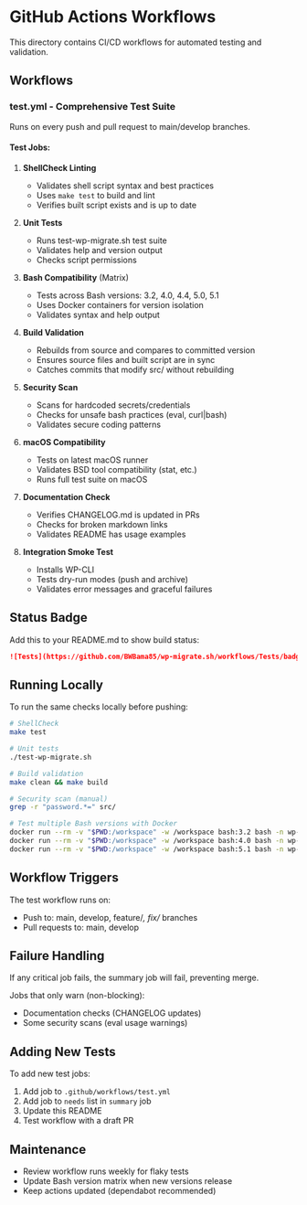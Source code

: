 # GitHub Actions Workflows

This directory contains CI/CD workflows for automated testing and validation.

## Workflows

### test.yml - Comprehensive Test Suite

Runs on every push and pull request to main/develop branches.

#### Test Jobs:

1. **ShellCheck Linting**
   - Validates shell script syntax and best practices
   - Uses `make test` to build and lint
   - Verifies built script exists and is up to date

2. **Unit Tests**
   - Runs test-wp-migrate.sh test suite
   - Validates help and version output
   - Checks script permissions

3. **Bash Compatibility** (Matrix)
   - Tests across Bash versions: 3.2, 4.0, 4.4, 5.0, 5.1
   - Uses Docker containers for version isolation
   - Validates syntax and help output

4. **Build Validation**
   - Rebuilds from source and compares to committed version
   - Ensures source files and built script are in sync
   - Catches commits that modify src/ without rebuilding

5. **Security Scan**
   - Scans for hardcoded secrets/credentials
   - Checks for unsafe bash practices (eval, curl|bash)
   - Validates secure coding patterns

6. **macOS Compatibility**
   - Tests on latest macOS runner
   - Validates BSD tool compatibility (stat, etc.)
   - Runs full test suite on macOS

7. **Documentation Check**
   - Verifies CHANGELOG.md is updated in PRs
   - Checks for broken markdown links
   - Validates README has usage examples

8. **Integration Smoke Test**
   - Installs WP-CLI
   - Tests dry-run modes (push and archive)
   - Validates error messages and graceful failures

## Status Badge

Add this to your README.md to show build status:

```markdown
![Tests](https://github.com/BWBama85/wp-migrate.sh/workflows/Tests/badge.svg)
```

## Running Locally

To run the same checks locally before pushing:

```bash
# ShellCheck
make test

# Unit tests
./test-wp-migrate.sh

# Build validation
make clean && make build

# Security scan (manual)
grep -r "password.*=" src/

# Test multiple Bash versions with Docker
docker run --rm -v "$PWD:/workspace" -w /workspace bash:3.2 bash -n wp-migrate.sh
docker run --rm -v "$PWD:/workspace" -w /workspace bash:4.0 bash -n wp-migrate.sh
docker run --rm -v "$PWD:/workspace" -w /workspace bash:5.1 bash -n wp-migrate.sh
```

## Workflow Triggers

The test workflow runs on:
- Push to: main, develop, feature/*, fix/* branches
- Pull requests to: main, develop

## Failure Handling

If any critical job fails, the summary job will fail, preventing merge.

Jobs that only warn (non-blocking):
- Documentation checks (CHANGELOG updates)
- Some security scans (eval usage warnings)

## Adding New Tests

To add new test jobs:

1. Add job to `.github/workflows/test.yml`
2. Add job to `needs` list in `summary` job
3. Update this README
4. Test workflow with a draft PR

## Maintenance

- Review workflow runs weekly for flaky tests
- Update Bash version matrix when new versions release
- Keep actions updated (dependabot recommended)
